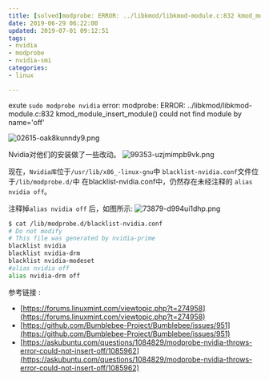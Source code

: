 ```yaml
---
title: [solved]modprobe: ERROR: ../libkmod/libkmod-module.c:832 kmod_module_insert_module() could not find module by name='off'
date: 2019-06-29 06:22:00
updated: 2019-07-01 09:12:51
tags: 
- nvidia
- modprobe
- nvidia-smi
categories: 
- linux

---
```

exute `sudo modprobe nvidia`
error:
modprobe: ERROR: ../libkmod/libkmod-module.c:832 kmod_module_insert_module() could not find module by name='off'


<!--more-->


![02615-oak8kunndy9.png](https://imgs.gnux.cn/usr/uploads/2019/06/3424664391.png)

Nvidia对他们的安装做了一些改动。
![99353-uzjmimpb9vk.png](https://imgs.gnux.cn/usr/uploads/2019/06/1044494260.png)

现在，`Nvidia库`位于`/usr/lib/x86_-linux-gnu`中
`blacklist-nvidia.conf`文件位于`/lib/modprobe.d/`中
在blacklist-nvidia.conf中，仍然存在未经注释的 `alias nvidia off`。

注释掉`alias nvidia off` 后，如图所示:
![73879-d994ui1dhp.png](https://imgs.gnux.cn/usr/uploads/2019/06/3300850820.png)

```bash
$ cat /lib/modprobe.d/blacklist-nvidia.conf 
# Do not modify
# This file was generated by nvidia-prime
blacklist nvidia
blacklist nvidia-drm
blacklist nvidia-modeset
#alias nvidia off
alias nvidia-drm off
```

参考链接 :
- [https://forums.linuxmint.com/viewtopic.php?t=274958](https://forums.linuxmint.com/viewtopic.php?t=274958)
- [https://github.com/Bumblebee-Project/Bumblebee/issues/951](https://github.com/Bumblebee-Project/Bumblebee/issues/951)
- [https://askubuntu.com/questions/1084829/modprobe-nvidia-throws-error-could-not-insert-off/1085962](https://askubuntu.com/questions/1084829/modprobe-nvidia-throws-error-could-not-insert-off/1085962)